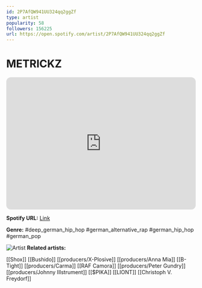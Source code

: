 ```yaml
---
id: 2P7AfQW941UU324qq2ggZf
type: artist
popularity: 58
followers: 156225
url: https://open.spotify.com/artist/2P7AfQW941UU324qq2ggZf
---
```

# METRICKZ

<iframe style="border-radius:12px" src="https://open.spotify.com/embed/artist/2P7AfQW941UU324qq2ggZf" width="100%" height="352" frameBorder="0" allowfullscreen="" allow="autoplay; clipboard-write; encrypted-media; fullscreen; picture-in-picture" loading="lazy"></iframe>

**Spotify URL:** [Link](https://open.spotify.com/artist/2P7AfQW941UU324qq2ggZf)

**Genre:**  #deep_german_hip_hop #german_alternative_rap #german_hip_hop #german_pop

![Artist](https://i.scdn.co/image/ab6761610000e5eb787b7b148222d86edc542d3f)
**Related artists:**

[[Shox]]
[[Bushido]]
[[producers/X-Plosive]]
[[producers/Anna Mia]]
[[B-Tight]]
[[producers/Carma]]
[[RAF Camora]]
[[producers/Peter Gundry]]
[[producers/Johnny Illstrument]]
[[$PIKA]]
[[LIONT]]
[[Christoph V. Freydorf]]
